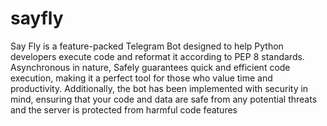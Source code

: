 # sayfly

Say Fly is a feature-packed Telegram Bot designed to help Python developers execute code and reformat it according to PEP 8 standards. Asynchronous in nature, Safely guarantees quick and efficient code execution, making it a perfect tool for those who value time and productivity. Additionally, the bot has been implemented with security in mind, ensuring that your code and data are safe from any potential threats and the server is protected from harmful code features
